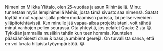 Nimeni on Miikka Ylätalo, olen 25-vuotias ja asun Riihimäellä. Minut tunnetaan myös lempinimellä Mehis, josta tämä sivusto saa nimensä. Saatat löytää minut vapaa-ajalla pelien modaamisen parissa, tai peliservereiden ylläpitotehtävissä. Kun minulle jää vapaa-aikaa projekteistani, voit nähdä minut vanhojen pelien seurassa. Ota yhteyttä, jos pelailet Quake 2:sta 😋. Tykkään jammailla musiikin tahtiin kun teen hommia. Kuuntelen pääsääntöisesti drum & bass ja ambient genrejä. On turvallista sanoa, että en voi luvata hiljaista työympäristöä. 😂
